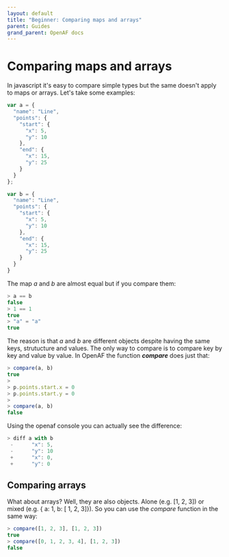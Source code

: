 ```yaml
---
layout: default
title: "Beginner: Comparing maps and arrays"
parent: Guides
grand_parent: OpenAF docs
---
```


# Comparing maps and arrays

In javascript it's easy to compare simple types but the same doesn't apply to maps or arrays. Let's take some examples:

````javascript
var a = {
  "name": "Line",
  "points": {
    "start": {
      "x": 5,
      "y": 10
    },
    "end": {
      "x": 15,
      "y": 25
    }
  }
};

var b = {
  "name": "Line",
  "points": {
    "start": {
      "x": 5,
      "y": 10
    },
    "end": {
      "x": 15,
      "y": 25
    }
  }
}
````

The map _a_ and _b_ are almost equal but if you compare them:

````javascript
> a == b
false
> 1 == 1
true
> "a" = "a"
true
````

The reason is that _a_ and _b_ are different objects despite having the same keys, strutucture and values. The only way to compare is to compare key by key and value by value. In OpenAF the function **_compare_** does just that:

````javascript
> compare(a, b)
true
>
> p.points.start.x = 0
> p.points.start.y = 0
>
> compare(a, b)
false
````

Using the openaf console you can actually see the difference:

````javascript
> diff a with b
 -      "x": 5,
 -      "y": 10
 +      "x": 0,
 +      "y": 0
````

## Comparing arrays

What about arrays? Well, they are also objects. Alone (e.g. [1, 2, 3]) or mixed (e.g. { a: 1, b: [ 1, 2, 3]}). So you can use the _compare_ function in the same way:

````javascript
> compare([1, 2, 3], [1, 2, 3])
true
> compare([0, 1, 2, 3, 4], [1, 2, 3])
false
````